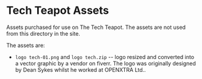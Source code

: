 # Tech Teapot Assets

Assets purchased for use on The Tech Teapot. The assets are not used from this directory in the site.

The assets are:

- `logo tech-01.png` and `logo tech.zip` -- logo resized and converted into a vector graphic by a vendor on fiverr. The logo was originally designed by Dean Sykes whilst he worked at OPENXTRA Ltd..
